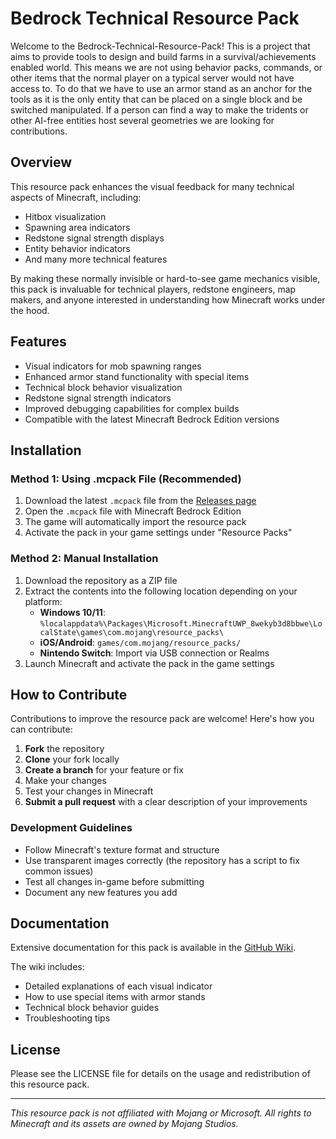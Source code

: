 # Bedrock Technical Resource Pack

Welcome to the Bedrock-Technical-Resource-Pack! This is a project that aims to provide tools to design and build farms in a survival/achievements enabled world.
This means we are not using behavior packs, commands, or other items that the normal player on a typical server would not have access to. To do that we have to
use an armor stand as an anchor for the tools as it is the only entity that can be placed on a single block and be switched manipulated. If a person can find a
way to make the tridents or other AI-free entities host several geometries we are looking for contributions.

## Overview

This resource pack enhances the visual feedback for many technical aspects of Minecraft, including:

- Hitbox visualization
- Spawning area indicators
- Redstone signal strength displays
- Entity behavior indicators
- And many more technical features

By making these normally invisible or hard-to-see game mechanics visible, this pack is invaluable for technical players, redstone engineers, map makers, and anyone interested in understanding how Minecraft works under the hood.

## Features

- Visual indicators for mob spawning ranges
- Enhanced armor stand functionality with special items
- Technical block behavior visualization
- Redstone signal strength indicators
- Improved debugging capabilities for complex builds
- Compatible with the latest Minecraft Bedrock Edition versions

## Installation

### Method 1: Using .mcpack File (Recommended)

1. Download the latest `.mcpack` file from the [Releases page](https://github.com/RavinMaddHatter/Bedrock-Technical-Resource-Pack/releases)
2. Open the `.mcpack` file with Minecraft Bedrock Edition
3. The game will automatically import the resource pack
4. Activate the pack in your game settings under "Resource Packs"

### Method 2: Manual Installation

1. Download the repository as a ZIP file
2. Extract the contents into the following location depending on your platform:
    - **Windows 10/11**: `%localappdata%\Packages\Microsoft.MinecraftUWP_8wekyb3d8bbwe\LocalState\games\com.mojang\resource_packs\`
    - **iOS/Android**: `games/com.mojang/resource_packs/`
    - **Nintendo Switch**: Import via USB connection or Realms
3. Launch Minecraft and activate the pack in the game settings

## How to Contribute

Contributions to improve the resource pack are welcome! Here's how you can contribute:

1. **Fork** the repository
2. **Clone** your fork locally
3. **Create a branch** for your feature or fix
4. Make your changes
5. Test your changes in Minecraft
6. **Submit a pull request** with a clear description of your improvements

### Development Guidelines

- Follow Minecraft's texture format and structure
- Use transparent images correctly (the repository has a script to fix common issues)
- Test all changes in-game before submitting
- Document any new features you add

## Documentation

Extensive documentation for this pack is available in the [GitHub Wiki](https://github.com/RavinMaddHatter/Bedrock-Technical-Resource-Pack/wiki).

The wiki includes:

- Detailed explanations of each visual indicator
- How to use special items with armor stands
- Technical block behavior guides
- Troubleshooting tips

## License

Please see the LICENSE file for details on the usage and redistribution of this resource pack.

---

*This resource pack is not affiliated with Mojang or Microsoft.*
*All rights to Minecraft and its assets are owned by Mojang Studios.*
